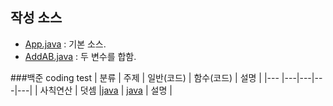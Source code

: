 ## 작성 소스

- [App.java](https://github.com/mayds1010/study_javas/blob/master/src/App.java) : 기본 소스.
- [AddAB.java](https://github.com/mayds1010/study_javas/blob/master/src/AddAB.java) : 두 변수를 합함.

###백준 coding test
| 분류 | 주제 | 일반(코드) | 함수(코드) | 설명 |
|--- |---|---|---|---|
| 사칙연산 | 덧셈 |[java](https://www.acmicpc.net/source/51273355) | [java](https://www.acmicpc.net/source/51273423) | 설명 |
